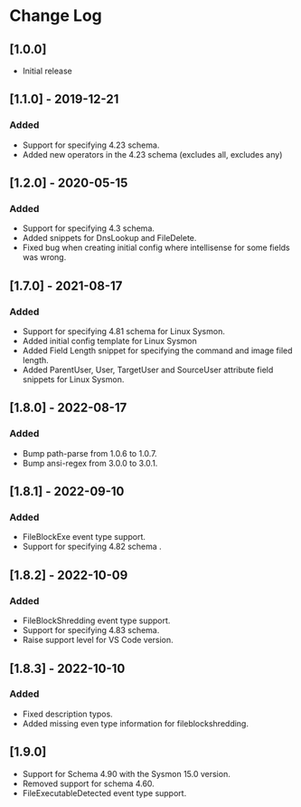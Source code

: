 # Change Log

## [1.0.0]

- Initial release

## [1.1.0] - 2019-12-21

### Added

- Support for specifying 4.23 schema.
- Added new operators in the 4.23 schema (excludes all, excludes any)

## [1.2.0] - 2020-05-15

### Added

- Support for specifying 4.3 schema.
- Added snippets for DnsLookup and FileDelete.
- Fixed bug when creating initial config where intellisense for some fields was wrong.

## [1.7.0] - 2021-08-17

### Added

- Support for specifying 4.81 schema for Linux Sysmon.
- Added initial config template for Linux Sysmon
- Added Field Length snippet for specifying the command and image filed length.
- Added ParentUser, User, TargetUser and SourceUser attribute field snippets for Linux Sysmon. 

## [1.8.0] - 2022-08-17

### Added

- Bump path-parse from 1.0.6 to 1.0.7.
- Bump ansi-regex from 3.0.0 to 3.0.1.


## [1.8.1] - 2022-09-10

### Added

- FileBlockExe event type support.
- Support for specifying 4.82 schema .


## [1.8.2] - 2022-10-09

### Added

- FileBlockShredding event type support.
- Support for specifying 4.83 schema.
- Raise support level for VS Code version. 

## [1.8.3] - 2022-10-10

### Added

- Fixed description typos.
- Added missing even type information for fileblockshredding.

## [1.9.0]
- Support for Schema 4.90 with the Sysmon 15.0 version.
- Removed support for schema 4.60. 
- FileExecutableDetected event type support.

